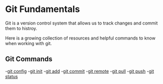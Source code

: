 # Git Fundamentals 

Git is a version control system that allows us to track changes and commit them to histroy.

Here is a growing collection of resources and helpful commands to know when working with git.

## Git Commands
-[git config](./commands/Config.md)
-[git init](./commands/Init.md)
-[git add](./commands/Add.md)
-[git commit](./commands/Commit.md)
-[git remote](./commands/Remote.md)
-[git pull](./commands/Pull.md)
-[git push](./commands/Push.md)
-[git status](./commands/Status.md)